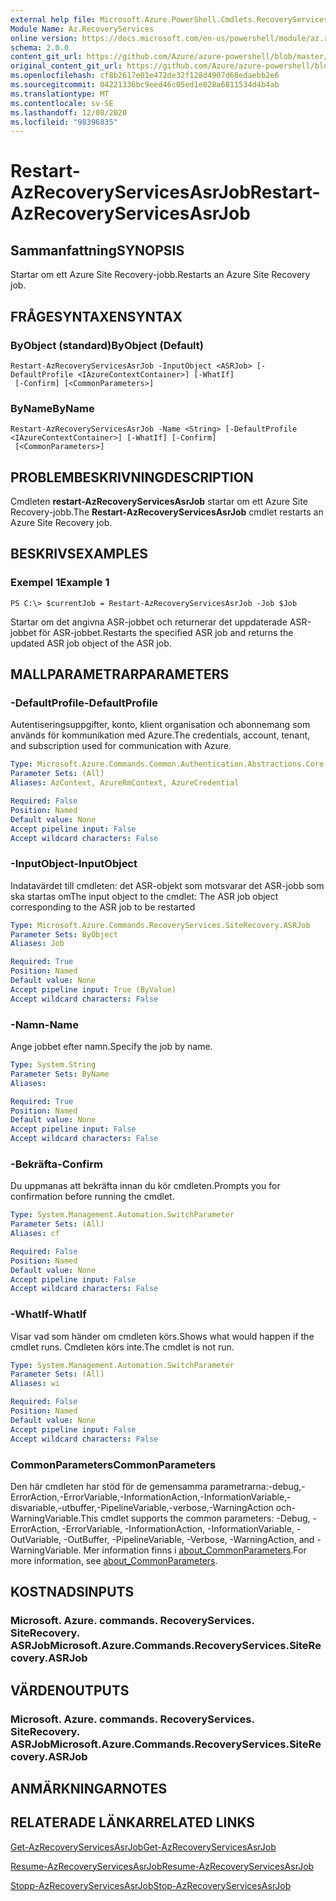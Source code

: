 ```yaml
---
external help file: Microsoft.Azure.PowerShell.Cmdlets.RecoveryServices.SiteRecovery.dll-Help.xml
Module Name: Az.RecoveryServices
online version: https://docs.microsoft.com/en-us/powershell/module/az.recoveryservices/restart-azrecoveryservicesasrjob
schema: 2.0.0
content_git_url: https://github.com/Azure/azure-powershell/blob/master/src/RecoveryServices/RecoveryServices/help/Restart-AzRecoveryServicesAsrJob.md
original_content_git_url: https://github.com/Azure/azure-powershell/blob/master/src/RecoveryServices/RecoveryServices/help/Restart-AzRecoveryServicesAsrJob.md
ms.openlocfilehash: cf8b2617e01e472de32f128d4907d68edaebb2e6
ms.sourcegitcommit: 04221336bc9eed46c05ed1e828a6811534d4b4ab
ms.translationtype: MT
ms.contentlocale: sv-SE
ms.lasthandoff: 12/08/2020
ms.locfileid: "98396835"
---
```

# <span data-ttu-id="b4958-101">Restart-AzRecoveryServicesAsrJob</span><span class="sxs-lookup"><span data-stu-id="b4958-101">Restart-AzRecoveryServicesAsrJob</span></span>

## <span data-ttu-id="b4958-102">Sammanfattning</span><span class="sxs-lookup"><span data-stu-id="b4958-102">SYNOPSIS</span></span>
<span data-ttu-id="b4958-103">Startar om ett Azure Site Recovery-jobb.</span><span class="sxs-lookup"><span data-stu-id="b4958-103">Restarts an Azure Site Recovery job.</span></span>

## <span data-ttu-id="b4958-104">FRÅGESYNTAXEN</span><span class="sxs-lookup"><span data-stu-id="b4958-104">SYNTAX</span></span>

### <span data-ttu-id="b4958-105">ByObject (standard)</span><span class="sxs-lookup"><span data-stu-id="b4958-105">ByObject (Default)</span></span>
```
Restart-AzRecoveryServicesAsrJob -InputObject <ASRJob> [-DefaultProfile <IAzureContextContainer>] [-WhatIf]
 [-Confirm] [<CommonParameters>]
```

### <span data-ttu-id="b4958-106">ByName</span><span class="sxs-lookup"><span data-stu-id="b4958-106">ByName</span></span>
```
Restart-AzRecoveryServicesAsrJob -Name <String> [-DefaultProfile <IAzureContextContainer>] [-WhatIf] [-Confirm]
 [<CommonParameters>]
```

## <span data-ttu-id="b4958-107">PROBLEMBESKRIVNING</span><span class="sxs-lookup"><span data-stu-id="b4958-107">DESCRIPTION</span></span>
<span data-ttu-id="b4958-108">Cmdleten **restart-AzRecoveryServicesAsrJob** startar om ett Azure Site Recovery-jobb.</span><span class="sxs-lookup"><span data-stu-id="b4958-108">The **Restart-AzRecoveryServicesAsrJob** cmdlet restarts an Azure Site Recovery job.</span></span>

## <span data-ttu-id="b4958-109">BESKRIVS</span><span class="sxs-lookup"><span data-stu-id="b4958-109">EXAMPLES</span></span>

### <span data-ttu-id="b4958-110">Exempel 1</span><span class="sxs-lookup"><span data-stu-id="b4958-110">Example 1</span></span>
```
PS C:\> $currentJob = Restart-AzRecoveryServicesAsrJob -Job $Job
```

<span data-ttu-id="b4958-111">Startar om det angivna ASR-jobbet och returnerar det uppdaterade ASR-jobbet för ASR-jobbet.</span><span class="sxs-lookup"><span data-stu-id="b4958-111">Restarts the specified ASR job and returns the updated ASR job object of the ASR job.</span></span>

## <span data-ttu-id="b4958-112">MALLPARAMETRAR</span><span class="sxs-lookup"><span data-stu-id="b4958-112">PARAMETERS</span></span>

### <span data-ttu-id="b4958-113">-DefaultProfile</span><span class="sxs-lookup"><span data-stu-id="b4958-113">-DefaultProfile</span></span>
<span data-ttu-id="b4958-114">Autentiseringsuppgifter, konto, klient organisation och abonnemang som används för kommunikation med Azure.</span><span class="sxs-lookup"><span data-stu-id="b4958-114">The credentials, account, tenant, and subscription used for communication with Azure.</span></span>


```yaml
Type: Microsoft.Azure.Commands.Common.Authentication.Abstractions.Core.IAzureContextContainer
Parameter Sets: (All)
Aliases: AzContext, AzureRmContext, AzureCredential

Required: False
Position: Named
Default value: None
Accept pipeline input: False
Accept wildcard characters: False
```

### <span data-ttu-id="b4958-115">-InputObject</span><span class="sxs-lookup"><span data-stu-id="b4958-115">-InputObject</span></span>
<span data-ttu-id="b4958-116">Indatavärdet till cmdleten: det ASR-objekt som motsvarar det ASR-jobb som ska startas om</span><span class="sxs-lookup"><span data-stu-id="b4958-116">The input object to the cmdlet: The ASR job object corresponding to the ASR job to be restarted</span></span>


```yaml
Type: Microsoft.Azure.Commands.RecoveryServices.SiteRecovery.ASRJob
Parameter Sets: ByObject
Aliases: Job

Required: True
Position: Named
Default value: None
Accept pipeline input: True (ByValue)
Accept wildcard characters: False
```

### <span data-ttu-id="b4958-117">-Namn</span><span class="sxs-lookup"><span data-stu-id="b4958-117">-Name</span></span>
<span data-ttu-id="b4958-118">Ange jobbet efter namn.</span><span class="sxs-lookup"><span data-stu-id="b4958-118">Specify the job by name.</span></span>

```yaml
Type: System.String
Parameter Sets: ByName
Aliases:

Required: True
Position: Named
Default value: None
Accept pipeline input: False
Accept wildcard characters: False
```

### <span data-ttu-id="b4958-119">-Bekräfta</span><span class="sxs-lookup"><span data-stu-id="b4958-119">-Confirm</span></span>
<span data-ttu-id="b4958-120">Du uppmanas att bekräfta innan du kör cmdleten.</span><span class="sxs-lookup"><span data-stu-id="b4958-120">Prompts you for confirmation before running the cmdlet.</span></span>

```yaml
Type: System.Management.Automation.SwitchParameter
Parameter Sets: (All)
Aliases: cf

Required: False
Position: Named
Default value: None
Accept pipeline input: False
Accept wildcard characters: False
```

### <span data-ttu-id="b4958-121">-WhatIf</span><span class="sxs-lookup"><span data-stu-id="b4958-121">-WhatIf</span></span>
<span data-ttu-id="b4958-122">Visar vad som händer om cmdleten körs.</span><span class="sxs-lookup"><span data-stu-id="b4958-122">Shows what would happen if the cmdlet runs.</span></span> <span data-ttu-id="b4958-123">Cmdleten körs inte.</span><span class="sxs-lookup"><span data-stu-id="b4958-123">The cmdlet is not run.</span></span>

```yaml
Type: System.Management.Automation.SwitchParameter
Parameter Sets: (All)
Aliases: wi

Required: False
Position: Named
Default value: None
Accept pipeline input: False
Accept wildcard characters: False
```

### <span data-ttu-id="b4958-124">CommonParameters</span><span class="sxs-lookup"><span data-stu-id="b4958-124">CommonParameters</span></span>
<span data-ttu-id="b4958-125">Den här cmdleten har stöd för de gemensamma parametrarna:-debug,-ErrorAction,-ErrorVariable,-InformationAction,-InformationVariable,-disvariable,-utbuffer,-PipelineVariable,-verbose,-WarningAction och-WarningVariable.</span><span class="sxs-lookup"><span data-stu-id="b4958-125">This cmdlet supports the common parameters: -Debug, -ErrorAction, -ErrorVariable, -InformationAction, -InformationVariable, -OutVariable, -OutBuffer, -PipelineVariable, -Verbose, -WarningAction, and -WarningVariable.</span></span> <span data-ttu-id="b4958-126">Mer information finns i [about_CommonParameters](http://go.microsoft.com/fwlink/?LinkID=113216).</span><span class="sxs-lookup"><span data-stu-id="b4958-126">For more information, see [about_CommonParameters](http://go.microsoft.com/fwlink/?LinkID=113216).</span></span>

## <span data-ttu-id="b4958-127">KOSTNADS</span><span class="sxs-lookup"><span data-stu-id="b4958-127">INPUTS</span></span>

### <span data-ttu-id="b4958-128">Microsoft. Azure. commands. RecoveryServices. SiteRecovery. ASRJob</span><span class="sxs-lookup"><span data-stu-id="b4958-128">Microsoft.Azure.Commands.RecoveryServices.SiteRecovery.ASRJob</span></span>

## <span data-ttu-id="b4958-129">VÄRDEN</span><span class="sxs-lookup"><span data-stu-id="b4958-129">OUTPUTS</span></span>

### <span data-ttu-id="b4958-130">Microsoft. Azure. commands. RecoveryServices. SiteRecovery. ASRJob</span><span class="sxs-lookup"><span data-stu-id="b4958-130">Microsoft.Azure.Commands.RecoveryServices.SiteRecovery.ASRJob</span></span>

## <span data-ttu-id="b4958-131">ANMÄRKNINGAR</span><span class="sxs-lookup"><span data-stu-id="b4958-131">NOTES</span></span>

## <span data-ttu-id="b4958-132">RELATERADE LÄNKAR</span><span class="sxs-lookup"><span data-stu-id="b4958-132">RELATED LINKS</span></span>

[<span data-ttu-id="b4958-133">Get-AzRecoveryServicesAsrJob</span><span class="sxs-lookup"><span data-stu-id="b4958-133">Get-AzRecoveryServicesAsrJob</span></span>](./Get-AzRecoveryServicesAsrJob.md)

[<span data-ttu-id="b4958-134">Resume-AzRecoveryServicesAsrJob</span><span class="sxs-lookup"><span data-stu-id="b4958-134">Resume-AzRecoveryServicesAsrJob</span></span>](./Resume-AzRecoveryServicesAsrJob.md)

[<span data-ttu-id="b4958-135">Stopp-AzRecoveryServicesAsrJob</span><span class="sxs-lookup"><span data-stu-id="b4958-135">Stop-AzRecoveryServicesAsrJob</span></span>](./Stop-AzRecoveryServicesAsrJob.md)
